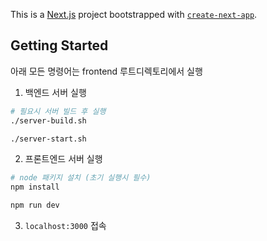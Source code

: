 This is a [Next.js](https://nextjs.org/) project bootstrapped with [`create-next-app`](https://github.com/vercel/next.js/tree/canary/packages/create-next-app).

## Getting Started

아래 모든 명령어는 frontend 루트디렉토리에서 실행

1. 백엔드 서버 실행
```bash
# 필요시 서버 빌드 후 실행
./server-build.sh

./server-start.sh
```
2. 프론트엔드 서버 실행
```bash
# node 패키지 설치 (초기 실행시 필수)
npm install

npm run dev
```

3. `localhost:3000` 접속
